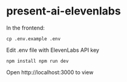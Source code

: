 # present-ai-elevenlabs

In the frontend:

`cp .env.example .env`

Edit .env file with ElevenLabs API key

`npm install
npm run dev`

Open http://localhost:3000 to view
